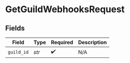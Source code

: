 # GetGuildWebhooksRequest


## Fields

| Field              | Type               | Required           | Description        |
| ------------------ | ------------------ | ------------------ | ------------------ |
| `guild_id`         | *str*              | :heavy_check_mark: | N/A                |
